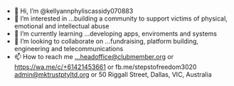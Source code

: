 - 👋 Hi, I’m @kellyannphyliscassidy070883
- 👀 I’m interested in ...building a community to support victims of physical, emotional and intellectual abuse
- 🌱 I’m currently learning ...developing apps, enviroments and systems
- 💞️ I’m looking to collaborate on ...fundraising, platform building, engineering and telecommunications
- 📫 How to reach me ...headoffice@clubmember.org or  https://wa.me/c/+61421453661 or fb.me/stepstofreedom3020 admin@mktrustptyltd.org or 50 Riggall Street, Dallas, VIC, Australia

<!---
kellyannphyliscassidy/headoffice@clubmember.org is a ✨ special ✨ repository because its `README.md` (this file) appears on your GitHub profile.
You can click the Preview link to take a look at your changes.
--->
